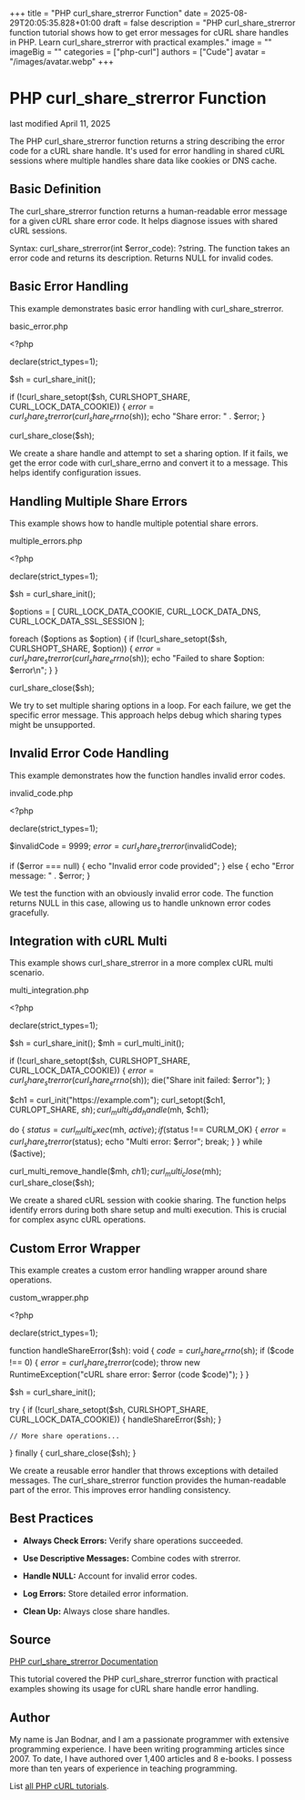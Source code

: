 +++
title = "PHP curl_share_strerror Function"
date = 2025-08-29T20:05:35.828+01:00
draft = false
description = "PHP curl_share_strerror function tutorial shows how to get error messages for cURL share handles in PHP. Learn curl_share_strerror with practical examples."
image = ""
imageBig = ""
categories = ["php-curl"]
authors = ["Cude"]
avatar = "/images/avatar.webp"
+++

# PHP curl_share_strerror Function

last modified April 11, 2025

The PHP curl_share_strerror function returns a string describing
the error code for a cURL share handle. It's used for error handling in shared
cURL sessions where multiple handles share data like cookies or DNS cache.

## Basic Definition

The curl_share_strerror function returns a human-readable error
message for a given cURL share error code. It helps diagnose issues with shared
cURL sessions.

Syntax: curl_share_strerror(int $error_code): ?string. The function
takes an error code and returns its description. Returns NULL for invalid codes.

## Basic Error Handling

This example demonstrates basic error handling with curl_share_strerror.

basic_error.php
  

&lt;?php

declare(strict_types=1);

$sh = curl_share_init();

if (!curl_share_setopt($sh, CURLSHOPT_SHARE, CURL_LOCK_DATA_COOKIE)) {
    $error = curl_share_strerror(curl_share_errno($sh));
    echo "Share error: " . $error;
}

curl_share_close($sh);

We create a share handle and attempt to set a sharing option. If it fails, we
get the error code with curl_share_errno and convert it to a message. This
helps identify configuration issues.

## Handling Multiple Share Errors

This example shows how to handle multiple potential share errors.

multiple_errors.php
  

&lt;?php

declare(strict_types=1);

$sh = curl_share_init();

$options = [
    CURL_LOCK_DATA_COOKIE,
    CURL_LOCK_DATA_DNS,
    CURL_LOCK_DATA_SSL_SESSION
];

foreach ($options as $option) {
    if (!curl_share_setopt($sh, CURLSHOPT_SHARE, $option)) {
        $error = curl_share_strerror(curl_share_errno($sh));
        echo "Failed to share $option: $error\n";
    }
}

curl_share_close($sh);

We try to set multiple sharing options in a loop. For each failure, we get the
specific error message. This approach helps debug which sharing types might be
unsupported.

## Invalid Error Code Handling

This example demonstrates how the function handles invalid error codes.

invalid_code.php
  

&lt;?php

declare(strict_types=1);

$invalidCode = 9999;
$error = curl_share_strerror($invalidCode);

if ($error === null) {
    echo "Invalid error code provided";
} else {
    echo "Error message: " . $error;
}

We test the function with an obviously invalid error code. The function returns
NULL in this case, allowing us to handle unknown error codes gracefully.

## Integration with cURL Multi

This example shows curl_share_strerror in a more complex cURL multi scenario.

multi_integration.php
  

&lt;?php

declare(strict_types=1);

$sh = curl_share_init();
$mh = curl_multi_init();

if (!curl_share_setopt($sh, CURLSHOPT_SHARE, CURL_LOCK_DATA_COOKIE)) {
    $error = curl_share_strerror(curl_share_errno($sh));
    die("Share init failed: $error");
}

$ch1 = curl_init("https://example.com");
curl_setopt($ch1, CURLOPT_SHARE, $sh);
curl_multi_add_handle($mh, $ch1);

do {
    $status = curl_multi_exec($mh, $active);
    if ($status !== CURLM_OK) {
        $error = curl_share_strerror($status);
        echo "Multi error: $error";
        break;
    }
} while ($active);

curl_multi_remove_handle($mh, $ch1);
curl_multi_close($mh);
curl_share_close($sh);

We create a shared cURL session with cookie sharing. The function helps identify
errors during both share setup and multi execution. This is crucial for complex
async cURL operations.

## Custom Error Wrapper

This example creates a custom error handling wrapper around share operations.

custom_wrapper.php
  

&lt;?php

declare(strict_types=1);

function handleShareError($sh): void {
    $code = curl_share_errno($sh);
    if ($code !== 0) {
        $error = curl_share_strerror($code);
        throw new RuntimeException("cURL share error: $error (code $code)");
    }
}

$sh = curl_share_init();

try {
    if (!curl_share_setopt($sh, CURLSHOPT_SHARE, CURL_LOCK_DATA_COOKIE)) {
        handleShareError($sh);
    }
    
    // More share operations...
    
} finally {
    curl_share_close($sh);
}

We create a reusable error handler that throws exceptions with detailed messages.
The curl_share_strerror function provides the human-readable part of the error.
This improves error handling consistency.

## Best Practices

- **Always Check Errors:** Verify share operations succeeded.

- **Use Descriptive Messages:** Combine codes with strerror.

- **Handle NULL:** Account for invalid error codes.

- **Log Errors:** Store detailed error information.

- **Clean Up:** Always close share handles.

## Source

[PHP curl_share_strerror Documentation](https://www.php.net/manual/en/function.curl-share-strerror.php)

This tutorial covered the PHP curl_share_strerror function with
practical examples showing its usage for cURL share handle error handling.

## Author

My name is Jan Bodnar, and I am a passionate programmer with extensive
programming experience. I have been writing programming articles since 2007.
To date, I have authored over 1,400 articles and 8 e-books. I possess more
than ten years of experience in teaching programming.

List [all PHP cURL tutorials](/php/#php-curl).